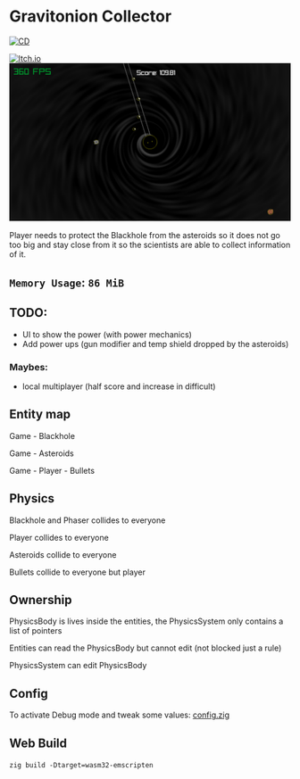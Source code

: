 # Gravitonion Collector

[![CD](https://github.com/maiconpintoabreu/space-researcher/actions/workflows/cd.yml/badge.svg)](https://github.com/maiconpintoabreu/space-researcher/actions/workflows/cd.yml)

[![Itch.io](https://static.itch.io/images/badge-color.svg)](https://maiconspas.itch.io/space-researcher?password=1gam)
![Screenshot](image.png)

Player needs to protect the Blackhole from the asteroids so it does not go too big and stay close from it so the scientists are able to collect information of it.

## `Memory Usage`: `86 MiB`


## TODO:
* UI to show the power (with power mechanics)
* Add power ups (gun modifier and temp shield dropped by the asteroids) 

### Maybes:
* local multiplayer (half score and increase in difficult)

## Entity map

Game - Blackhole

Game - Asteroids

Game - Player - Bullets

## Physics

Blackhole and Phaser collides to everyone

Player collides to everyone

Asteroids collide to everyone

Bullets collide to everyone but player

## Ownership

PhysicsBody is lives inside the entities, the PhysicsSystem only contains a list of pointers

Entities can read the PhysicsBody but cannot edit (not blocked just a rule)

PhysicsSystem can edit PhysicsBody

## Config

To activate Debug mode and tweak some values: [config.zig](src/config.zig)

## Web Build

`zig build -Dtarget=wasm32-emscripten`
